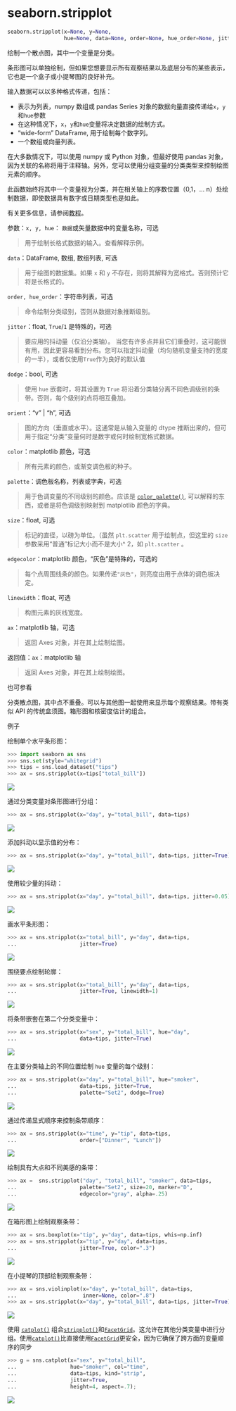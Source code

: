 # seaborn.stripplot

```python
seaborn.stripplot(x=None, y=None, 
				  hue=None, data=None, order=None, hue_order=None, jitter=True, dodge=False, orient=None, color=None, palette=None, size=5, edgecolor='gray', linewidth=0, ax=None, **kwargs)
```

绘制一个散点图，其中一个变量是分类。

条形图可以单独绘制，但如果您想要显示所有观察结果以及底层分布的某些表示，它也是一个盒子或小提琴图的良好补充。

输入数据可以以多种格式传递，包括：

*   表示为列表，numpy 数组或 pandas Series 对象的数据向量直接传递给`x`，`y`和`hue`参数
*   在这种情况下，`x`，`y`和`hue`变量将决定数据的绘制方式。
*   “wide-form” DataFrame, 用于绘制每个数字列。
*   一个数组或向量列表。

在大多数情况下，可以使用 numpy 或 Python 对象，但最好使用 pandas 对象，因为关联的名称将用于注释轴。另外，您可以使用分组变量的分类类型来控制绘图元素的顺序。

此函数始终将其中一个变量视为分类，并在相关轴上的序数位置（0,1，... n）处绘制数据，即使数据具有数字或日期类型也是如此。

有关更多信息，请参阅[教程](http://seaborn.pydata.org/tutorial/categorical.html#categorical-tutorial)。

参数：`x, y, hue`： `数据`或矢量数据中的变量名称，可选

> 用于绘制长格式数据的输入。查看解释示例。

`data`：DataFrame, 数组, 数组列表, 可选

>用于绘图的数据集。如果 `x` 和 `y` 不存在，则将其解释为宽格式。否则预计它将是长格式的。

`order, hue_order`：字符串列表，可选

>命令绘制分类级别，否则从数据对象推断级别。

`jitter`：float, `True`/`1` 是特殊的，可选

>要应用的抖动量（仅沿分类轴）。 当您有许多点并且它们重叠时，这可能很有用，因此更容易看到分布。您可以指定抖动量（均匀随机变量支持的宽度的一半），或者仅使用`True`作为良好的默认值

`dodge`：bool, 可选

>使用 `hue` 嵌套时，将其设置为 `True` 将沿着分类轴分离不同色调级别的条带。否则，每个级别的点将相互叠加。

`orient`：“v” &#124; “h”, 可选

> 图的方向（垂直或水平）。这通常是从输入变量的 dtype 推断出来的，但可用于指定“分类”变量何时是数字或何时绘制宽格式数据。

`color`：matplotlib 颜色，可选

> 所有元素的颜色，或渐变调色板的种子。

`palette`：调色板名称，列表或字典，可选

> 用于色调变量的不同级别的颜色。应该是 [`color_palette()`](seaborn.color_palette.html#seaborn.color_palette "seaborn.color_palette"), 可以解释的东西，或者是将色调级别映射到 matplotlib 颜色的字典。

`size`：float, 可选

> 标记的直径，以磅为单位。（虽然 `plt.scatter` 用于绘制点，但这里的 `size` 参数采用“普通”标记大小而不是大小^ 2，如 `plt.scatter` 。

`edgecolor`：matplotlib 颜色，“灰色”是特殊的，可选的

>每个点周围线条的颜色。如果传递`"灰色"`，则亮度由用于点体的调色板决定。

`linewidth`：float, 可选

> 构图元素的灰线宽度。

`ax`：matplotlib 轴，可选

> 返回 Axes 对象，并在其上绘制绘图。


返回值：`ax`：matplotlib 轴

> 返回 Axes 对象，并在其上绘制绘图。



也可参看

分类散点图，其中点不重叠。可以与其他图一起使用来显示每个观察结果。带有类似 API 的传统盒须图。箱形图和核密度估计的组合。

例子

绘制单个水平条形图：

```py
>>> import seaborn as sns
>>> sns.set(style="whitegrid")
>>> tips = sns.load_dataset("tips")
>>> ax = sns.stripplot(x=tips["total_bill"])

```

<img src="https://raw.githubusercontent.com/HG1227/image/master/img_tuchuang/20200511223812.jpg"/>

通过分类变量对条形图进行分组：

```py
>>> ax = sns.stripplot(x="day", y="total_bill", data=tips)

```

<img src="https://raw.githubusercontent.com/HG1227/image/master/img_tuchuang/20200511224002.jpg"/>

添加抖动以显示值的分布：

```py
>>> ax = sns.stripplot(x="day", y="total_bill", data=tips, jitter=True)

```

<img src="https://raw.githubusercontent.com/HG1227/image/master/img_tuchuang/20200511224032.jpg"/>

使用较少量的抖动：

```py
>>> ax = sns.stripplot(x="day", y="total_bill", data=tips, jitter=0.05)

```

<img src="https://raw.githubusercontent.com/HG1227/image/master/img_tuchuang/20200511224105.jpg"/>

画水平条形图：

```py
>>> ax = sns.stripplot(x="total_bill", y="day", data=tips,
...                    jitter=True)

```

<img src="https://raw.githubusercontent.com/HG1227/image/master/img_tuchuang/20200511224137.jpg"/>

围绕要点绘制轮廓：

```py
>>> ax = sns.stripplot(x="total_bill", y="day", data=tips,
...                    jitter=True, linewidth=1)

```

<img src="https://raw.githubusercontent.com/HG1227/image/master/img_tuchuang/20200511224343.jpg"/>

将条带嵌套在第二个分类变量中：

```py
>>> ax = sns.stripplot(x="sex", y="total_bill", hue="day",
...                    data=tips, jitter=True)

```

<img src="https://raw.githubusercontent.com/HG1227/image/master/img_tuchuang/20200511224422.jpg"/>

在主要分类轴上的不同位置绘制 `hue` 变量的每个级别：

```py
>>> ax = sns.stripplot(x="day", y="total_bill", hue="smoker",
...                    data=tips, jitter=True,
...                    palette="Set2", dodge=True)

```

<img src="https://raw.githubusercontent.com/HG1227/image/master/img_tuchuang/20200511224513.jpg"/>

通过传递显式顺序来控制条带顺序：

```py
>>> ax = sns.stripplot(x="time", y="tip", data=tips,
...                    order=["Dinner", "Lunch"])

```

<img src="https://raw.githubusercontent.com/HG1227/image/master/img_tuchuang/20200511224549.jpg"/>

绘制具有大点和不同美感的条带：

```py
>>> ax =  sns.stripplot("day", "total_bill", "smoker", data=tips,
...                    palette="Set2", size=20, marker="D",
...                    edgecolor="gray", alpha=.25)

```

<img src="https://raw.githubusercontent.com/HG1227/image/master/img_tuchuang/20200511224624.jpg"/>

在箱形图上绘制观察条带：

```py
>>> ax = sns.boxplot(x="tip", y="day", data=tips, whis=np.inf)
>>> ax = sns.stripplot(x="tip", y="day", data=tips,
...                    jitter=True, color=".3")

```

<img src="https://raw.githubusercontent.com/HG1227/image/master/img_tuchuang/20200511224659.jpg"/>

在小提琴的顶部绘制观察条带：

```py
>>> ax = sns.violinplot(x="day", y="total_bill", data=tips,
...                     inner=None, color=".8")
>>> ax = sns.stripplot(x="day", y="total_bill", data=tips, jitter=True)

```

<img src="https://raw.githubusercontent.com/HG1227/image/master/img_tuchuang/20200511224841.jpg"/>

使用 [`catplot()`](seaborn.catplot.html#seaborn.catplot "seaborn.catplot") 组合[`stripplot()`](#seaborn.stripplot "seaborn.stripplot")和[`FacetGrid`](seaborn.FacetGrid.html#seaborn.FacetGrid "seaborn.FacetGrid")。这允许在其他分类变量中进行分组。使用[`catplot()`](seaborn.catplot.html#seaborn.catplot "seaborn.catplot")比直接使用[`FacetGrid`](seaborn.FacetGrid.html#seaborn.FacetGrid "seaborn.FacetGrid")更安全，因为它确保了跨方面的变量顺序的同步

```py
>>> g = sns.catplot(x="sex", y="total_bill",
...                 hue="smoker", col="time",
...                 data=tips, kind="strip",
...                 jitter=True,
...                 height=4, aspect=.7);

```

<img src="https://raw.githubusercontent.com/HG1227/image/master/img_tuchuang/20200511225031.jpg"/>